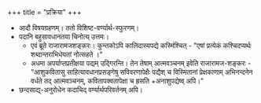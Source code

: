 +++
title = "प्रक्रिया"
+++

- आदौ विषयग्रहणम्। ततो विशिष्ट-वर्ण्यार्थ-स्फुरणम्।
- पदानि बहुसावधानतया चिनोत्य् उत्तमः।
  - एवं ब्रूते राजारामजशङ्करः। कुन्तकोऽपि कालिदास्यपद्ये कस्मिंश्चित् - "एषां प्रत्येकं कश्चिदप्यर्थः शब्दान्तराभिधेयतां नोत्सहते ।"
  - अधमा अपर्याप्तप्रतीक्षया पद्यम् उद्गिरन्ति। तेन तेषाम् आत्मवञ्चनम् इवेति राजारामज-शङ्करः - "आशुकवितासु साहित्यावधानप्रसङ्गेषु सविवरणापेक्षैः पद्यैश् च विस्मितानां प्रेक्षकाणाम् अभिनन्दनेन वर्धते तद् आत्मवञ्चनम्, कवितापक्वतापेक्षा च ह्रसति +अनाशुपद्येष्व् अपि।" 
- छन्दसाद्य्-अनुरोधेन कदाचिद् वर्ण्यार्थपरिवर्तनम् अपि। 